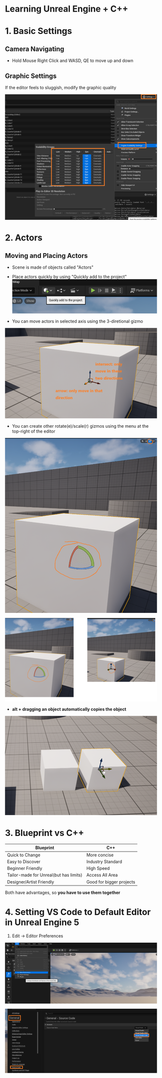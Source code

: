 # Learning Unreal Engine + C++

# 1. Basic Settings

## Camera Navigating

- Hold Mouse Right Click and WASD, QE to move up and down

## Graphic Settings

If the editor feels to sluggish, modify the graphic quality

![graphic](../../images/unreal2.png)

# 2. Actors

## Moving and Placing Actors

- Scene is made of objects called "Actors"

- Place actors quickly by using "Quickly add to the project"
  ![actor](../../images/unreal3.png)

- You can move actors in selected axis using the 3-diretional gizmo

![gizmo](../../images/unreal4.png)

- You can create other rotate(e)/scale(r) gizmos using the menu at the top-right of the editor

![rotate gizmo](../../images/unreal5.png)

![scale gizmo](../../images/unreal6.png)

- **alt + dragging an object automatically copies the object**

![alt](../../images/unreal7.png)



# 3. Blueprint vs C++
Blueprint | C++
--|--
Quick to Change | More concise
Easy to Discover | Industry Standard
Beginner Friendly | High Speed
Tailor-made for Unreal(but has limits) | Access All Area
Designer/Artist Friendly | Good for bigger projects


Both have advantages, so **you have to use them together**


# 4. Setting VS Code to Default Editor in Unreal Engine 5
1) Edit -> Editor Preferences

![editorpref](../../images/editorpref.png)

![editorpref2](../../images/editorpref2.png)


